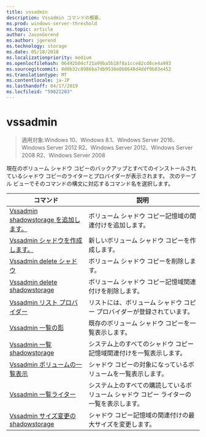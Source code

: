 ```yaml
---
title: vssadmin
description: Vssadmin コマンドの概要。
ms.prod: windows-server-threshold
ms.topic: article
author: JasonGerend
ms.author: jgerend
ms.technology: storage
ms.date: 05/18/2018
ms.localizationpriority: medium
ms.openlocfilehash: 06492b04cf21a99ba5b18f8a1cce82cd8ce4a993
ms.sourcegitcommit: 0d0b32c8986ba7db9536e0b8648d4ddf9b03e452
ms.translationtype: MT
ms.contentlocale: ja-JP
ms.lasthandoff: 04/17/2019
ms.locfileid: "59821203"
---
```

# <a name="vssadmin"></a>vssadmin

>適用対象:Windows 10、Windows 8.1、Windows Server 2016、Windows Server 2012 R2、Windows Server 2012、Windows Server 2008 R2、Windows Server 2008

現在のボリューム シャドウ コピーのバックアップとすべてのインストールされているシャドウ コピーのライターとプロバイダーが表示されます。 次のテーブル ビューでそのコマンドの構文に対応するコマンド名を選択します。

|コマンド|説明|
|---|---|
|[Vssadmin shadowstorage を追加します。](https://docs.microsoft.com/previous-versions/windows/it-pro/windows-server-2012-r2-and-2012/cc788051(v%3dws.11))|ボリューム シャドウ コピー記憶域の関連付けを追加します。|
|[Vssadmin シャドウを作成します。](https://docs.microsoft.com/previous-versions/windows/it-pro/windows-server-2012-r2-and-2012/cc788055(v%3dws.11))|新しいボリューム シャドウ コピーを作成します。|
|[Vssadmin delete シャドウ](vssadmin-delete-shadows.md)|ボリューム シャドウ コピーを削除します。|
|[Vssadmin delete shadowstorage](https://docs.microsoft.com/previous-versions/windows/it-pro/windows-server-2012-r2-and-2012/cc785461(v%3dws.11))|ボリューム シャドウ コピー記憶域関連付けを削除します。|
|[Vssadmin リスト プロバイダー](https://docs.microsoft.com/previous-versions/windows/it-pro/windows-server-2012-r2-and-2012/cc788108(v%3dws.11))|リストには、ボリューム シャドウ コピー プロバイダーが登録されています。|
|[Vssadmin 一覧の影](vssadmin-list-shadows.md)|既存のボリューム シャドウ コピーを一覧表示します。|
|[Vssadmin 一覧 shadowstorage](https://docs.microsoft.com/previous-versions/windows/it-pro/windows-server-2012-r2-and-2012/cc788045(v%3dws.11))|システム上のすべてのシャドウ コピー記憶域関連付けを一覧表示します。|
|[Vssadmin ボリュームの一覧表示](https://docs.microsoft.com/previous-versions/windows/it-pro/windows-server-2012-r2-and-2012/cc788064(v%3dws.11))|シャドウ コピーの対象になっているボリュームを一覧表示します。|
|[Vssadmin 一覧ライター](vssadmin-list-writers.md)|システム上のすべての購読しているボリューム シャドウ コピー ライターの一覧を表示します。|
|[Vssadmin サイズ変更の shadowstorage](https://docs.microsoft.com/previous-versions/windows/it-pro/windows-server-2012-r2-and-2012/cc788050(v%3dws.11))|シャドウ コピー記憶域の関連付けの最大サイズを変更します。|